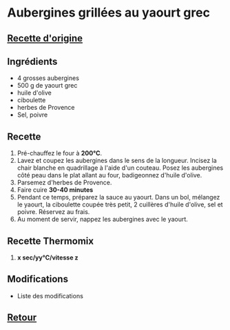 # Aubergines grillées au yaourt grec
## [Recette d'origine](https://cuisine.journaldesfemmes.fr/recette/3100811-aubergines-grillees-sauce-au-yaourt-et-aux-herbes)

## Ingrédients

- 4 grosses aubergines
- 500 g de yaourt grec
- huile d'olive
- ciboulette
- herbes de Provence
- Sel, poivre

## Recette
1. Pré-chauffez le four à **200°C**.
1. Lavez et coupez les aubergines dans le sens de la longueur. Incisez la chair blanche en quadrillage à l'aide d'un couteau. Posez les aubergines côté peau dans le plat allant au four, badigeonnez d'huile d'olive.
2. Parsemez d'herbes de Provence.
1. Faire cuire **30-40 minutes**
3. Pendant ce temps, préparez la sauce au yaourt. Dans un bol, mélangez le yaourt, la ciboulette coupée très petit, 2 cuillères d'huile d'olive, sel et poivre. Réservez au frais. 
4. Au moment de servir, nappez les aubergines avec le yaourt.

## Recette Thermomix
1. **x sec/yy°C/vitesse z**

## Modifications
- Liste des modifications


## [Retour](./)
